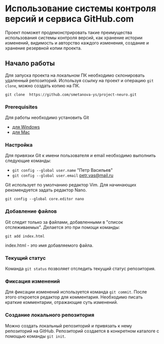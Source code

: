 # Использование системы контроля версий и сервиса GitHub.com

Проект поможет продемонстрировать такие преимущества использования системы контроля версий, как хранение истории изменений, видимость и авторство каждого изменения, создание и хранение резервной копии проекта.

## Начало работы

Для запуска проекта на локальном ПК необходимо склонировать удаленный репозиторий. Используя ссылку на проект и операцию `git clone`, можно создать копию на ПК.

`git clone  https://github.com/smetanova-ys/project-neuro.git`

### Prerequisites

Для работы необходимо установить Git
* [для Windows](https://git-scm.com/download/win)
* [для Mac](https://git-scm.com/download/mac)

### Настройка

Для привязки Git к имени пользователя и email необходимо выполнить следующие команды:

* `git config --global user.name` "Петр Васильев"
* `git config --global user.email` petr.vas@mail.ru

Git использует по умолчанию редактор Vim. Для начинающих рекомендуется задать редактор Nano.

`git config --global core.editor nano`

### Добавление файлов

Git следит только за файлами, добавленными в "список отслеживаемых". Делается это при помощи команды:

`git add index.html`

index.html - это имя добавляемого файла.

### Текущий статус

Команда `git status` позволяет отследить текущий статус репозитория.

### Фиксация изменений

Для фиксации изменений используется команда `git commit`. После этого откроется редактор для комментария. Необходимо писать краткие комментарии, отражающие суть изменений.

### Создание локального репозитория

Можно создать локальный репозиторий и привязать к нему репозиторий на GitHub. Репозиторий создается в конкретном каталоге с помощью команды `git init`.

